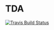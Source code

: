 # TDA

[![Travis Build
Status](https://travis-ci.org/compTAG/r-tda.svg?branch=master)](https://travis-ci.org/compTAG/r-tda.svg?branch=master)
